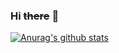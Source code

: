 ### Hi <s>there</s>   :monkey: 
[![Anurag's github stats](https://github-readme-stats.vercel.app/api?username=santiagopagnone&count_private=true&show_icons=true&theme=dark&hide=issues)](https://github.com/anuraghazra/github-readme-stats)
<!-- 
<img align="right" src="https://media.giphy.com/media/l4FGmO3MZkGng9Bp6/giphy.gif"/>
Cancel changes
```diff
- text in red
+ text in green
! text in orange
# text in gray
@@ text in purple (and bold)@@
```
 
- 🔭 I’m currently working on ...
- 🌱 I’m currently learning ...
- 👯 I’m looking to collaborate on ...
- 🤔 I’m looking for help with ...
- 💬 Ask me about ...
- 📫 How to reach me: ...
- 😄 Pronouns: ...
- ⚡ Fun fact: ...
- 

*This text will be italic*
_This will also be italic_
**This text will be bold**
__This will also be bold__
*You **can** combine them*

# This is an <h1> tag
## This is an <h2> tag
###### This is an <h6> tag
  
![GitHub Logo](/images/logo.png)
Format: ![Alt Text](url) 
  
http://github.com - automatic!
[GitHub](http://github.com)  

As Grace Hopper said:
> I’ve always been more interested
> in the future than in the past.


GitHub supports emoji!
:+1: :sparkles: :camel: :tada:
:rocket: :metal: :octocat: 


this is a complete item
this is an incomplete item
@mentions, #refs, links, formaing,
and tags supported
list syntax required (any unordered or
ordered list supported)

First Header | Second Header
------------ | -------------
Content cell 1 | Content cell 2
Content column 1 | Content column 2
  
**SantiagoPagnone/SantiagoPagnone** is a ✨ _special_ ✨ repository because its `README.md` (this file) appears on your GitHub profile.

Here are some ideas to get you started:

-->



